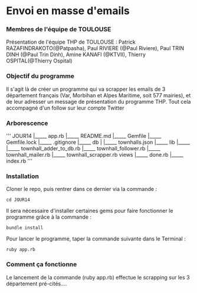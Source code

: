 # Envoi en masse d'emails

### Membres de l'équipe de TOULOUSE

Présentation de l'équipe THP de TOULOUSE : Patrick RAZAFINDRAKOTO(@Patpasha), Paul RIVIERE (@Paul Riviere), Paul TRIN DINH (@Paul Trin Dinh), Amine KANAFI (@KTVII), Thierry OSPITAL(@Thierry Ospital)

### Objectif du programme

Il s'agit là de créer un programme qui va scrapper les emails de 3 département français (Var, Morbihan et Alpes Maritime, soit 577 mairies), et de leur adresser un message de présentation du programme THP. Tout cela accompagné d'un follow sur leur compte Twitter

### Arborescence
'''
JOUR14
|_____ app.rb
|_____ README.md
|_____ Gemfile
|_____ Gemfile.lock
|_____ .gitignore
|_____ db
|       |_____ townhalls.json
|_____ lib
        |_____ 
              |_____ townhall_adder_to_db.rb
              |_____ townhall_follower.rb
              |_____ townhall_mailer.rb
              |_____ townhall_scrapper.rb
              views
                |_____ done.rb
                |_____ index.rb
'''
###  Installation

Cloner le repo, puis rentrer dans ce dernier via la commande :

	cd JOUR14

Il sera nécessaire d'installer certaines gems pour faire fonctionner le programme grâce à la commande :

	bundle install

Pour lancer le programme, taper la commande suivante dans le Terminal :

	ruby app.rb


### Comment ça fonctionne

Le lancement de la commande (ruby app.rb) effectue le scrapping sur les 3 département pré-cités....



